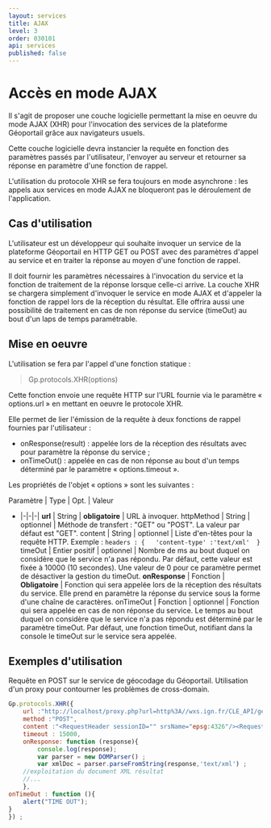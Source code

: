 ```yaml
---
layout: services
title: AJAX
level: 3
order: 030101
api: services
published: false
---
```


# Accès en mode AJAX

Il s'agit de proposer une couche logicielle permettant la mise en oeuvre du mode AJAX (XHR) pour l'invocation des services de la plateforme Géoportail grâce aux navigateurs usuels.

Cette couche logicielle devra instancier la requête en fonction des paramètres passés par l'utilisateur, l'envoyer au serveur et retourner sa réponse en paramètre d'une fonction de rappel.

L'utilisation du protocole XHR se fera toujours en mode asynchrone : les appels aux services en mode AJAX ne bloqueront pas le déroulement de l'application.

## Cas d'utilisation

L'utilisateur est un développeur qui souhaite invoquer un service de la plateforme Géoportail en HTTP GET ou POST avec des paramètres d'appel au service et en traiter la réponse au moyen d'une fonction de rappel.

Il doit fournir les paramètres nécessaires à l'invocation du service et la fonction de traitement de la réponse lorsque celle-ci arrive. La couche XHR se chargera simplement d'invoquer le service en mode AJAX et d'appeler la fonction de rappel lors de la réception du résultat. Elle offrira aussi une possibilité de traitement en cas de non réponse du service (timeOut) au bout d'un laps de temps paramétrable.

## Mise en oeuvre

L'utilisation se fera par l'appel d'une fonction statique :

> Gp.protocols.XHR(options)

Cette fonction envoie une requête HTTP sur l'URL fournie via le paramètre « options.url » en mettant en oeuvre le protocole XHR.

Elle permet de lier l'émission de la requête à deux fonctions de rappel fournies par l'utilisateur :

* onResponse(result) : appelée lors de la réception des résultats avec pour paramètre la réponse du service ;
* onTimeOut() : appelée en cas de non réponse au bout d'un temps déterminé par le paramètre « options.timeout ».

Les propriétés de l'objet « options » sont les suivantes :


Paramètre | Type | Opt. | Valeur
- |-|-|-|
**url** | String | **obligatoire** | URL à invoquer.
httpMethod | String | optionnel | Méthode de transfert : "GET" ou "POST".  La valeur par défaut est "GET".
content | String | optionnel | Liste d'en-têtes pour la requête HTTP.  Exemple :  ``` headers : {	'content-type' :'text/xml'	} ```
timeOut | Entier positif | optionnel | Nombre de ms au bout duquel on considère que le service n'a pas répondu.  Par défaut, cette valeur est fixée à 10000 (10 secondes). Une valeur de 0 pour ce paramètre permet de désactiver la gestion du timeOut.
**onResponse** | Fonction | **Obligatoire** | Fonction qui sera appelée lors de la réception des résultats du service.  Elle prend en paramètre la réponse du service sous la forme d'une chaîne de caractères.
onTimeOut | Fonction | optionnel | Fonction qui sera appelée en cas de non réponse du service.  Le temps au bout duquel on considère que le service n'a pas répondu est déterminé  par le paramètre timeOut. Par défaut, une fonction timeOut, notifiant dans la console le timeOut sur le service sera appelée.

## Exemples d'utilisation

Requête en POST sur le service de géocodage du Géoportail. Utilisation d'un proxy pour contourner les problèmes de cross-domain.

``` javascript
Gp.protocols.XHR({
	url :"http://localhost/proxy.php?url=http%3A//wxs.ign.fr/CLE_API/geoportail/ols%3F%0A",
	method :"POST",
	content :"<RequestHeader sessionID="" srsName="epsg:4326"/><Request maximumResponses="30" methodName="GeocodeRequest" version="1.2" requestID=""><GeocodeRequest returnFreeForm="false"><Address countryCode="StreetAddress">StreetAddress><Building number="36"/><Street>rue gérald rey</Street></StreetAddress><Place type="Municipality">arles</Place><PostalCode>13200</PostalCode><Department>13</Department><gml:envelope><gml:pos>43.682765684094534 4.604832911570827</gml:pos><gml:pos>43.686676004569826 4.614145541270513</gml:pos></gml:envelope></Address></GeocodeRequest></Request>",
	timeout : 15000,
	onResponse: function (response){
		console.log(response);
		var parser = new DOMParser() ;
		var xmlDoc = parser.parseFromString(response,'text/xml') ;
	//exploitation du document XML résultat
	//...
	},
onTimeOut : function (){
	alert("TIME OUT");
}
}) ;
```
